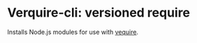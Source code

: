 Verquire-cli: versioned require
===

Installs Node.js modules for use with [vequire](https://github.com/auth0/verquire). 
